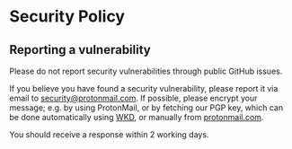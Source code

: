 # Security Policy

## Reporting a vulnerability

Please do not report security vulnerabilities through public GitHub issues.

If you believe you have found a security vulnerability, please report it via email to security@protonmail.com.
If possible, please encrypt your message; e.g. by using ProtonMail, or by fetching our PGP key, which can be done automatically using [WKD](https://wiki.gnupg.org/WKD), or manually from [protonmail.com](https://openpgpkey.protonmail.com/.well-known/openpgpkey/protonmail.com/hu/t5s8ztdbon8yzntexy6oz5y48etqsnbb?l=security).

You should receive a response within 2 working days.
